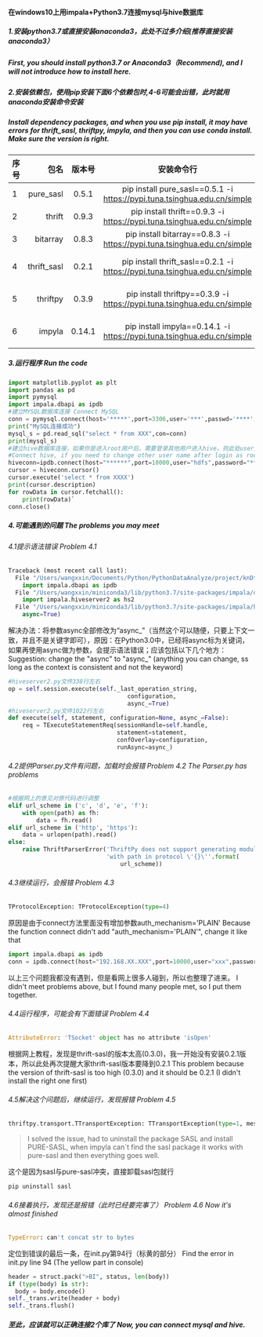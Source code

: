 #### **在windows10上用impala+Python3.7连接mysql与hive数据库**

##### 1.安装python3.7或直接安装anaconda3，此处不过多介绍(推荐直接安装anaconda3）

##### First, you should install python3.7 or Anaconda3（Recommend), and I will not introduce how to install here.

##### 2.安装依赖包，使用pip安装下面6个依赖包时,4-6可能会出错，此时就用anaconda安装命令安装

##### Install dependency packages, and when you use pip install, it may have errors for thrift_sasl, thriftpy, impyla, and then you can use conda install. Make sure the version is right.

| 序号 |        包名 | 版本号 |                          安装命令行                          |     anaconda安装命令      |
| ---- | ----------: | :----: | :----------------------------------------------------------: | :-----------------------: |
| 1    |   pure_sasl | 0.5.1  | pip install pure_sasl==0.5.1 -i https://pypi.tuna.tsinghua.edu.cn/simple |                           |
| 2    |      thrift | 0.9.3  | pip install thrift==0.9.3 -i https://pypi.tuna.tsinghua.edu.cn/simple |                           |
| 3    |    bitarray | 0.8.3  | pip install bitarray==0.8.3 -i https://pypi.tuna.tsinghua.edu.cn/simple |                           |
| 4    | thrift_sasl | 0.2.1  | pip install thrift_sasl==0.2.1 -i https://pypi.tuna.tsinghua.edu.cn/simple | conda install thrift_sasl |
| 5    |    thriftpy | 0.3.9  | pip install thriftpy==0.3.9 -i https://pypi.tuna.tsinghua.edu.cn/simple |  conda install thriftpy   |
| 6    |      impyla | 0.14.1 | pip install impyla==0.14.1 -i https://pypi.tuna.tsinghua.edu.cn/simple |   conda install impyla    |

##### 3.运行程序   Run the code

```python
import matplotlib.pyplot as plt
import pandas as pd
import pymysql
import impala.dbapi as ipdb
#建立MYSQL数据库连接 Connect MySQL
conn = pymysql.connect(host='*****',port=3306,user='***',passwd='****',db='****')
print("MySQL连接成功")
mysql_s = pd.read_sql("select * from XXX",con=conn)
print(mysql_s)
#建立hive数据库连接，如果你是进入root用户后，需要登录其他用户进入hive，则此处user为该用户名；密码为登录linux的密码
#Connect hive, if you need to change other user name after login as root, the "user" need to be this name rather than "root", and the password need to be the password when you login
hiveconn=ipdb.connect(host="******",port=10000,user="hdfs",password="*****",database="*****",auth_mechanism='PLAIN')
cursor = hiveconn.cursor()
cursor.execute('select * from XXXX')
print(cursor.description)
for rowData in cursor.fetchall():
    print(rowData)`
conn.close()
```

##### 4.可能遇到的问题 The problems you may meet

###### 4.1提示语法错误  Problem 4.1

```python
Traceback (most recent call last):
  File "/Users/wangxxin/Documents/Python/PythonDataAnalyze/project/knDt/pyHiveTest.py", line 1, in <module>
    import impala.dbapi as ipdb
  File "/Users/wangxxin/miniconda3/lib/python3.7/site-packages/impala/dbapi.py", line 28, in <module>
    import impala.hiveserver2 as hs2
  File "/Users/wangxxin/miniconda3/lib/python3.7/site-packages/impala/hiveserver2.py", line 340
    async=True)
```

解决办法：将参数async全部修改为“async_”（当然这个可以随便，只要上下文一致，并且不是关键字即可），原因：在Python3.0中，已经将async标为关键词，如果再使用async做为参数，会提示语法错误；应该包括以下几个地方：
Suggestion: change the "async" to "async_" (anything you can change, ss long as the context is consistent and not the keyword)

```python
#hiveserver2.py文件338行左右
op = self.session.execute(self._last_operation_string,
                                  configuration,
                                  async_=True)
#hiveserver2.py文件1022行左右
def execute(self, statement, configuration=None, async_=False):
    req = TExecuteStatementReq(sessionHandle=self.handle,
                               statement=statement,
                               confOverlay=configuration,
                               runAsync=async_)
```

###### 4.2提供Parser.py文件有问题，加载时会报错   Problem 4.2 The Parser.py has problems

```python
#根据网上的意见对原代码进行调整
elif url_scheme in ('c', 'd', 'e', 'f'):
    with open(path) as fh:
        data = fh.read()
elif url_scheme in ('http', 'https'):
    data = urlopen(path).read()
else:
    raise ThriftParserError('ThriftPy does not support generating module '
                            'with path in protocol \'{}\''.format(
                                url_scheme))
```

###### 4.3继续运行，会报错   Problem 4.3

```python
TProtocolException: TProtocolException(type=4)
```

原因是由于connect方法里面没有增加参数auth_mechanism='PLAIN'
Because the function connect didn't add "auth_mechanism='PLAIN'", change it like that

```python
import impala.dbapi as ipdb
conn = ipdb.connect(host="192.168.XX.XXX",port=10000,user="xxx",password="xxxxxx",database="xxx",auth_mechanism='PLAIN')`
```

以上三个问题我都没有遇到，但是看网上很多人碰到，所以也整理了进来。
I didn't meet problems above, but I found many people met, so I put them together.

###### 4.4运行程序，可能会有下面错误 Problem 4.4

```python
AttributeError: 'TSocket' object has no attribute 'isOpen'
```

根据网上教程，发现是thrift-sasl的版本太高(0.3.0)，我一开始没有安装0.2.1版本，所以此处再次提醒大家thrift-sasl版本要降到0.2.1
This problem because the version of thrift-sasl is too high (0.3.0) and it should be 0.2.1 (I didn't install the right one first)

###### 4.5解决这个问题后，继续运行，发现报错    Problem 4.5

```python
thriftpy.transport.TTransportException: TTransportException(type=1, message="Could not start SASL: b'Error in sasl_client_start (-4) SASL(-4): no mechanism available: Unable to find a callback: 2'")
```

> I solved the issue, had to uninstall the package SASL and install PURE-SASL, when impyla can´t find the sasl package it works with pure-sasl and then everything goes well.

这个是因为sasl与pure-sasl冲突，直接卸载sasl包就行

```python
pip uninstall sasl
```

###### 4.6接着执行，发现还是报错（此时已经要完事了）  Problem 4.6  Now it's almost finished

```python
TypeError: can't concat str to bytes
```

定位到错误的最后一条，在init.py第94行（标黄的部分）
Find the error in init.py line 94 (The yellow part in console)

```python
header = struct.pack(">BI", status, len(body))
if (type(body) is str):
  body = body.encode()
self._trans.write(header + body)
self._trans.flush()
```

##### 至此，应该就可以正确连接2个库了   Now, you can connect mysql and hive.
